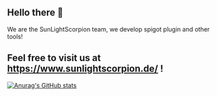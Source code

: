 ## Hello there 👋

We are the SunLightScorpion team, we develop spigot plugin and other tools!

## Feel free to visit us at https://www.sunlightscorpion.de/ !

[![Anurag's GitHub stats](https://github-readme-stats.vercel.app/api?SunLightScorpion=anuraghazra)](https://github.com/anuraghazra/github-readme-stats)
